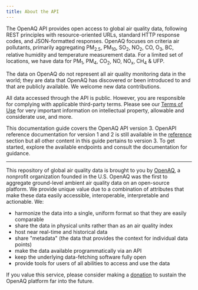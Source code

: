 ```yaml
---
title: About the API
---
```


The OpenAQ API provides open access to global air quality data, following REST
principles with resource-oriented URLs, standard HTTP response codes, and
JSON-formatted responses. OpenAQ focuses on criteria air pollutants, primarily
aggregating PM<sub>2.5</sub>, PM<sub>10</sub>, SO<sub>2</sub>, NO<sub>2</sub>,
CO, O<sub>3</sub>, BC, relative humidity and temperature measurement data. For a
limited set of locations, we have data for PM<sub>1</sub>, PM<sub>4</sub>,
CO<sub>2</sub>, NO, NO<sub>x</sub>, CH<sub>4</sub> & UFP.

The data on OpenAQ do not represent all air quality monitoring data in the
world; they are data that OpenAQ has discovered or been introduced to and that
are publicly available. We welcome new data contributions.

All data accessed through the API is public. However, you are responsible for
complying with applicable third-party terms. Please see our [Terms of Use](/about/terms)
for very important information on intellectual property, allowable and
considerate use, and more.

This documentation guide covers the OpenAQ API version 3. OpenAPI reference
documentation for version 1 and 2 is still available in the [reference](/api/)
section but all other content in this guide pertains to version 3.
To get started, explore the available endpoints and consult the documentation
for guidance.

---

This repository of global air quality data is brought to you by
[OpenAQ](https://openaq.org/#/), a nonprofit organization founded in the U.S.
OpenAQ was the first to aggregate ground-level ambient air quality data on an
open-source platform. We provide unique value due to a combination of attributes
that make these data easily accessible, interoperable, interpretable and
actionable. We:

* harmonize the data into a single, uniform format so that they are easily
comparable  
* share the data in physical units rather than as an air quality index  
* host near real-time and historical data  
* share "metadata" (the data that provides the context for individual data
points)  
* make the data available programmatically via an API  
* keep the underlying data-fetching software fully open  
* provide tools for users of all abilities to access and use the data

If you value this service, please consider making a
[donation](https://secure.givelively.org/donate/openaq-inc/) to sustain the
OpenAQ platform far into the future.
